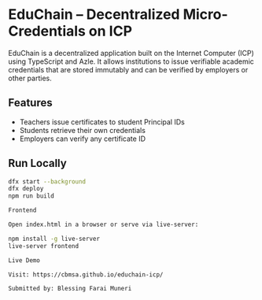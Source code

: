 
# EduChain – Decentralized Micro-Credentials on ICP

EduChain is a decentralized application built on the Internet Computer (ICP) using TypeScript and Azle. It allows institutions to issue verifiable academic credentials that are stored immutably and can be verified by employers or other parties.

## Features
- Teachers issue certificates to student Principal IDs
- Students retrieve their own credentials
- Employers can verify any certificate ID


## Run Locally

```bash
dfx start --background
dfx deploy
npm run build

Frontend

Open index.html in a browser or serve via live-server:

npm install -g live-server
live-server frontend

Live Demo

Visit: https://cbmsa.github.io/educhain-icp/

Submitted by: Blessing Farai Muneri 
